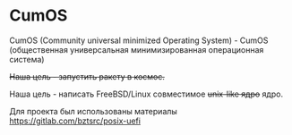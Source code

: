# CumOS
CumOS (Community universal minimized Operating System) - CumOS (общественная универсальная минимизированная операционная система)

~~Наша цель - запустить ракету в космос.~~

Наша цель - написать FreeBSD/Linux совместимое ~~unix-like ядро~~ ядро.



Для проекта был использованы материалы https://gitlab.com/bztsrc/posix-uefi